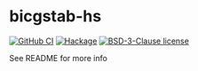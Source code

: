 # bicgstab-hs

[![GitHub CI](https://github.com/twesterhout/bicgstab-hs/workflows/CI/badge.svg)](https://github.com/twesterhout/bicgstab-hs/actions)
[![Hackage](https://img.shields.io/hackage/v/bicgstab-hs.svg?logo=haskell)](https://hackage.haskell.org/package/bicgstab-hs)
[![BSD-3-Clause license](https://img.shields.io/badge/license-BSD--3--Clause-blue.svg)](LICENSE)

See README for more info
